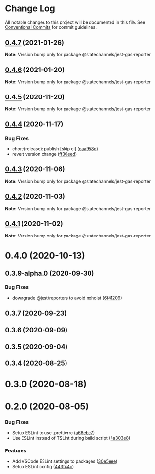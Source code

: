 # Change Log

All notable changes to this project will be documented in this file.
See [Conventional Commits](https://conventionalcommits.org) for commit guidelines.

## [0.4.7](https://github.com/statechannels/monorepo/compare/@statechannels/jest-gas-reporter@0.4.5...@statechannels/jest-gas-reporter@0.4.7) (2021-01-26)

**Note:** Version bump only for package @statechannels/jest-gas-reporter





## [0.4.6](https://github.com/statechannels/monorepo/compare/@statechannels/jest-gas-reporter@0.4.5...@statechannels/jest-gas-reporter@0.4.6) (2021-01-20)

**Note:** Version bump only for package @statechannels/jest-gas-reporter





## [0.4.5](https://github.com/statechannels/monorepo/compare/@statechannels/jest-gas-reporter@0.4.4...@statechannels/jest-gas-reporter@0.4.5) (2020-11-20)

**Note:** Version bump only for package @statechannels/jest-gas-reporter





## [0.4.4](https://github.com/statechannels/monorepo/compare/@statechannels/jest-gas-reporter@0.4.3...@statechannels/jest-gas-reporter@0.4.4) (2020-11-17)


### Bug Fixes

* chore(release): publish [skip ci] ([caa958d](https://github.com/statechannels/monorepo/commit/caa958dcfdc6fbcf07ebb0b9001552ef41ebbc9c))
* revert version change ([ff30eed](https://github.com/statechannels/monorepo/commit/ff30eed36b25696f9a98bb97184dc7aab238401b))





## [0.4.3](https://github.com/statechannels/monorepo/compare/@statechannels/jest-gas-reporter@0.4.2...@statechannels/jest-gas-reporter@0.4.3) (2020-11-06)

**Note:** Version bump only for package @statechannels/jest-gas-reporter





## [0.4.2](https://github.com/statechannels/monorepo/compare/@statechannels/jest-gas-reporter@0.4.0...@statechannels/jest-gas-reporter@0.4.2) (2020-11-03)

**Note:** Version bump only for package @statechannels/jest-gas-reporter





## [0.4.1](https://github.com/statechannels/monorepo/compare/@statechannels/jest-gas-reporter@0.4.0...@statechannels/jest-gas-reporter@0.4.1) (2020-11-02)

**Note:** Version bump only for package @statechannels/jest-gas-reporter





# 0.4.0 (2020-10-13)



## 0.3.9-alpha.0 (2020-09-30)


### Bug Fixes

* downgrade @jest/reporters to avoid nohoist ([6f41209](https://github.com/statechannels/monorepo/commit/6f41209f23a8b8f3b59be94eefb7c53fc50b27d8))



## 0.3.7 (2020-09-23)



## 0.3.6 (2020-09-09)



## 0.3.5 (2020-09-04)



## 0.3.4 (2020-08-25)



# 0.3.0 (2020-08-18)



# 0.2.0 (2020-08-05)


### Bug Fixes

* Setup ESLint to use .prettierrc ([a66ebe7](https://github.com/statechannels/monorepo/commit/a66ebe73775e168799c7f2ffe08e0a9704e42798))
* Use ESLint instead of TSLint during build script ([4a303e8](https://github.com/statechannels/monorepo/commit/4a303e8952f56400e2f99858900a6d45907bb033))


### Features

* Add VSCode ESLint settings to packages ([30e5eee](https://github.com/statechannels/monorepo/commit/30e5eee12f54b9ba44ea6538a032b46ff354df04))
* Setup ESLint config ([443f44c](https://github.com/statechannels/monorepo/commit/443f44cbabccc3499e285ba8a8c8486eec5ba68e))

